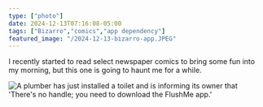 ```yaml
---
type: ["photo"]
date: 2024-12-13T07:16:08-05:00
tags: ["Bizarro","comics","app dependency"]
featured_image: "/2024-12-13-bizarro-app.JPEG"
---
```

I recently started to read select newspaper comics to bring some fun into my morning, but this one is going to haunt me for a while.

![A plumber has just installed a toilet and is informing its owner that 'There's no handle; you need to download the FlushMe app.'](/2024-12-13-bizarro-app.JPEG)
